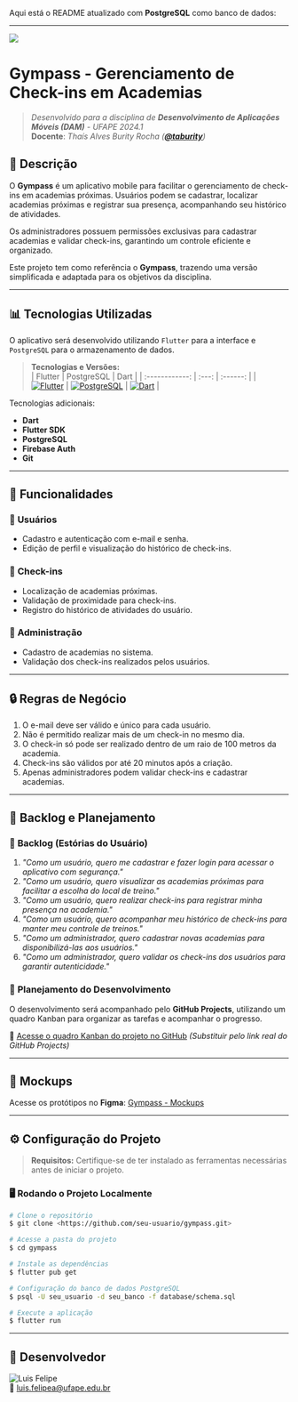 Aqui está o README atualizado com **PostgreSQL** como banco de dados:  

---

![](https://custom-icon-badges.demolab.com/badge/STATUS-EM%20DESENVOLVIMENTO-8957E5.svg?logo=tools&logoColor=white)

# Gympass - Gerenciamento de Check-ins em Academias  
> *Desenvolvido para a disciplina de **Desenvolvimento de Aplicações Móveis (DAM)** - UFAPE 2024.1*  
> **Docente**: *Thaís Alves Burity Rocha (**[@taburity](https://github.com/taburity)**)*  

## 📑 Descrição  

O **Gympass** é um aplicativo mobile para facilitar o gerenciamento de check-ins em academias próximas. Usuários podem se cadastrar, localizar academias próximas e registrar sua presença, acompanhando seu histórico de atividades.  

Os administradores possuem permissões exclusivas para cadastrar academias e validar check-ins, garantindo um controle eficiente e organizado.  

Este projeto tem como referência o **Gympass**, trazendo uma versão simplificada e adaptada para os objetivos da disciplina.  

---

## 📊 Tecnologias Utilizadas  

O aplicativo será desenvolvido utilizando `Flutter` para a interface e `PostgreSQL` para o armazenamento de dados.  

> **Tecnologias e Versões:**  
> | Flutter | PostgreSQL | Dart |
> | :------------: | :---: | :------: |
> | [![Flutter](https://img.shields.io/badge/versão-3.13.0-blue)](https://flutter.dev) | [![PostgreSQL](https://img.shields.io/badge/versão-15-green)](https://www.postgresql.org/) | [![Dart](https://img.shields.io/badge/versão-3.2.0-blue)](https://dart.dev/) |

Tecnologias adicionais:  
- **Dart**  
- **Flutter SDK**  
- **PostgreSQL**  
- **Firebase Auth**  
- **Git**  

---

## 🎯 Funcionalidades  

### 🔹 **Usuários**  
- Cadastro e autenticação com e-mail e senha.  
- Edição de perfil e visualização do histórico de check-ins.  

### 🔹 **Check-ins**  
- Localização de academias próximas.  
- Validação de proximidade para check-ins.  
- Registro do histórico de atividades do usuário.  

### 🔹 **Administração**  
- Cadastro de academias no sistema.  
- Validação dos check-ins realizados pelos usuários.  

---

## 🔒 Regras de Negócio  

1. O e-mail deve ser válido e único para cada usuário.  
2. Não é permitido realizar mais de um check-in no mesmo dia.  
3. O check-in só pode ser realizado dentro de um raio de 100 metros da academia.  
4. Check-ins são válidos por até 20 minutos após a criação.  
5. Apenas administradores podem validar check-ins e cadastrar academias.  

---

## 📌 Backlog e Planejamento  

### 🔹 **Backlog (Estórias do Usuário)**  

1. *"Como um usuário, quero me cadastrar e fazer login para acessar o aplicativo com segurança."*  
2. *"Como um usuário, quero visualizar as academias próximas para facilitar a escolha do local de treino."*  
3. *"Como um usuário, quero realizar check-ins para registrar minha presença na academia."*  
4. *"Como um usuário, quero acompanhar meu histórico de check-ins para manter meu controle de treinos."*  
5. *"Como um administrador, quero cadastrar novas academias para disponibilizá-las aos usuários."*  
6. *"Como um administrador, quero validar os check-ins dos usuários para garantir autenticidade."*  

### 🔹 **Planejamento do Desenvolvimento**  

O desenvolvimento será acompanhado pelo **GitHub Projects**, utilizando um quadro Kanban para organizar as tarefas e acompanhar o progresso.  

🔗 [Acesse o quadro Kanban do projeto no GitHub](#) *(Substituir pelo link real do GitHub Projects)*  

---

## 🚀 Mockups  

Acesse os protótipos no **Figma**: [Gympass - Mockups](https://www.figma.com/proto/OcfNjTHRbCeXtv5XIlDoxJ/Gympass?node-id=0-1&t=6kTRblV2AckuMgjt-1)  

---

## ⚙️ Configuração do Projeto  

> **Requisitos:** Certifique-se de ter instalado as ferramentas necessárias antes de iniciar o projeto.  

### 🖥️ **Rodando o Projeto Localmente**  

```bash
# Clone o repositório
$ git clone <https://github.com/seu-usuario/gympass.git>

# Acesse a pasta do projeto
$ cd gympass

# Instale as dependências
$ flutter pub get

# Configuração do banco de dados PostgreSQL
$ psql -U seu_usuario -d seu_banco -f database/schema.sql

# Execute a aplicação
$ flutter run
```

---

## 🎲 Desenvolvedor  

![Luis Felipe](https://github.com/luisfelipe03)  
📧 luis.felipea@ufape.edu.br
